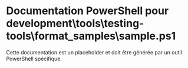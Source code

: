 # Documentation PowerShell pour development\tools\testing-tools\format_samples\sample.ps1

Cette documentation est un placeholder et doit être générée par un outil PowerShell spécifique.
